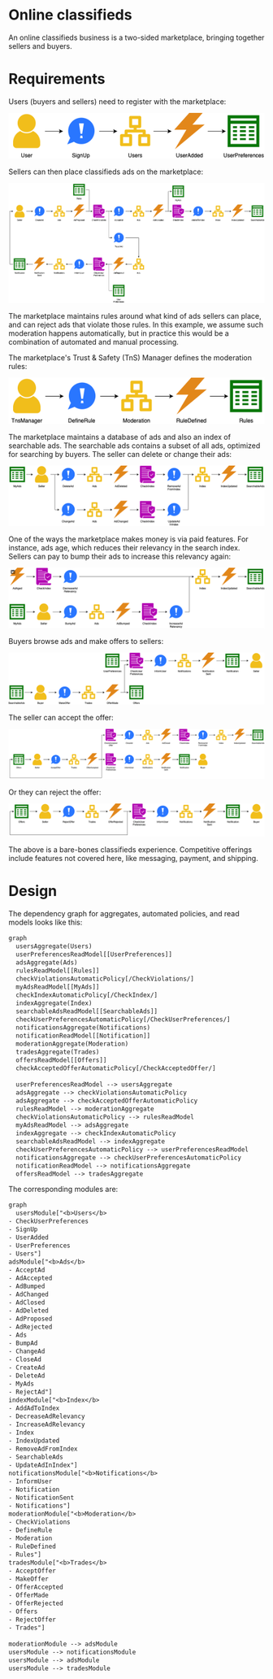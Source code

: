 # Online classifieds

An online classifieds business is a two-sided marketplace, bringing together sellers and buyers.


# Requirements

Users (buyers and sellers) need to register with the marketplace:

![Seller signs up](sign-up.png)

Sellers can then place classifieds ads on the marketplace:

![Seller places ad](place-ad.png)

The marketplace maintains rules around what kind of ads sellers can place, and can reject ads that violate those rules.
In this example, we assume such moderation happens automatically, but in practice this would be a combination of
automated and manual processing.

The marketplace's Trust & Safety (TnS) Manager defines the moderation rules:

![TnS manager defines rules](define-rules.png)

The marketplace maintains a database of ads and also an index of searchable ads.
The searchable ads contains a subset of all ads, optimized for searching by buyers.
The seller can delete or change their ads:

![Seller changes ad](change-ad.png)

One of the ways the marketplace makes money is via paid features.
For instance, ads age, which reduces their relevancy in the search index.
Sellers can pay to bump their ads to increase this relevancy again:

![Seller bumps ad](bump-ad.png)

Buyers browse ads and make offers to sellers:

![Buyer makes offer](make-offer.png)

The seller can accept the offer:

![Seller accepts offer](accept-offer.png)

Or they can reject the offer:

![Seller rejects offer](reject-offer.png)

The above is a bare-bones classifieds experience.
Competitive offerings include features not covered here, like messaging, payment, and shipping.


# Design

The dependency graph for aggregates, automated policies, and read models looks like this:

```mermaid
graph
  usersAggregate(Users)
  userPreferencesReadModel[[UserPreferences]]
  adsAggregate(Ads)
  rulesReadModel[[Rules]]
  checkViolationsAutomaticPolicy[/CheckViolations/]
  myAdsReadModel[[MyAds]]
  checkIndexAutomaticPolicy[/CheckIndex/]
  indexAggregate(Index)
  searchableAdsReadModel[[SearchableAds]]
  checkUserPreferencesAutomaticPolicy[/CheckUserPreferences/]
  notificationsAggregate(Notifications)
  notificationReadModel[[Notification]]
  moderationAggregate(Moderation)
  tradesAggregate(Trades)
  offersReadModel[[Offers]]
  checkAcceptedOfferAutomaticPolicy[/CheckAcceptedOffer/]

  userPreferencesReadModel --> usersAggregate
  adsAggregate --> checkViolationsAutomaticPolicy
  adsAggregate --> checkAcceptedOfferAutomaticPolicy
  rulesReadModel --> moderationAggregate
  checkViolationsAutomaticPolicy --> rulesReadModel
  myAdsReadModel --> adsAggregate
  indexAggregate --> checkIndexAutomaticPolicy
  searchableAdsReadModel --> indexAggregate
  checkUserPreferencesAutomaticPolicy --> userPreferencesReadModel
  notificationsAggregate --> checkUserPreferencesAutomaticPolicy
  notificationReadModel --> notificationsAggregate
  offersReadModel --> tradesAggregate
```

The corresponding modules are:

```mermaid
graph
  usersModule["<b>Users</b>
- CheckUserPreferences
- SignUp
- UserAdded
- UserPreferences
- Users"]
adsModule["<b>Ads</b>
- AcceptAd
- AdAccepted
- AdBumped
- AdChanged
- AdClosed
- AdDeleted
- AdProposed
- AdRejected
- Ads
- BumpAd
- ChangeAd
- CloseAd
- CreateAd
- DeleteAd
- MyAds
- RejectAd"]
indexModule["<b>Index</b>
- AddAdToIndex
- DecreaseAdRelevancy
- IncreaseAdRelevancy
- Index
- IndexUpdated
- RemoveAdFromIndex
- SearchableAds
- UpdateAdInIndex"]
notificationsModule["<b>Notifications</b>
- InformUser
- Notification
- NotificationSent
- Notifications"]
moderationModule["<b>Moderation</b>
- CheckViolations
- DefineRule
- Moderation
- RuleDefined
- Rules"]
tradesModule["<b>Trades</b>
- AcceptOffer
- MakeOffer
- OfferAccepted
- OfferMade
- OfferRejected
- Offers
- RejectOffer
- Trades"]

moderationModule --> adsModule
usersModule --> notificationsModule
usersModule --> adsModule
usersModule --> tradesModule
```

